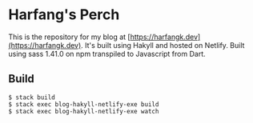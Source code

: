 # Harfang's Perch

This is the repository for my blog at [https://harfangk.dev](https://harfangk.dev). It's built using Hakyll and hosted on Netlify.
Built using sass 1.41.0 on npm transpiled to Javascript from Dart.

## Build

```shell
$ stack build
$ stack exec blog-hakyll-netlify-exe build
$ stack exec blog-hakyll-netlify-exe watch
```
